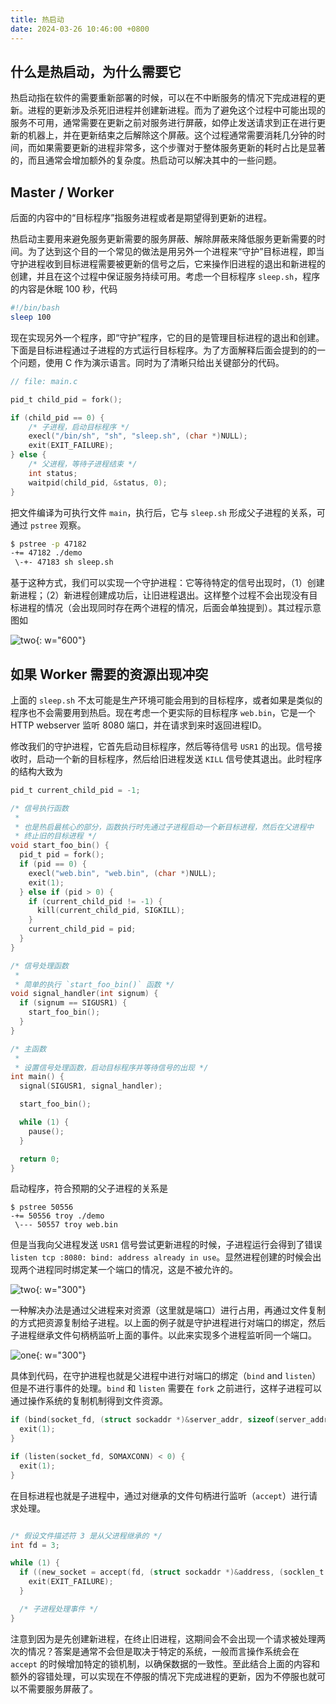 ```yaml
---
title: 热启动
date: 2024-03-26 10:46:00 +0800
---
```


## 什么是热启动，为什么需要它

热启动指在软件的需要重新部署的时候，可以在不中断服务的情况下完成进程的更新。进程的更新涉及杀死旧进程并创建新进程。而为了避免这个过程中可能出现的服务不可用，通常需要在更新之前对服务进行屏蔽，如停止发送请求到正在进行更新的机器上，并在更新结束之后解除这个屏蔽。这个过程通常需要消耗几分钟的时间，而如果需要更新的进程非常多，这个步骤对于整体服务更新的耗时占比是显著的，而且通常会增加额外的复杂度。热启动可以解决其中的一些问题。

## Master / Worker

后面的内容中的“目标程序”指服务进程或者是期望得到更新的进程。

热启动主要用来避免服务更新需要的服务屏蔽、解除屏蔽来降低服务更新需要的时间。为了达到这个目的一个常见的做法是用另外一个进程来“守护”目标进程，即当守护进程收到目标进程需要被更新的信号之后，它来操作旧进程的退出和新进程的创建，并且在这个过程中保证服务持续可用。考虑一个目标程序 `sleep.sh`，程序的内容是休眠 100 秒，代码

```sh
#!/bin/bash
sleep 100
```

现在实现另外一个程序，即“守护”程序，它的目的是管理目标进程的退出和创建。下面是目标进程通过子进程的方式运行目标程序。为了方面解释后面会提到的的一个问题，使用 C 作为演示语言。同时为了清晰只给出关键部分的代码。

```c
// file: main.c

pid_t child_pid = fork();

if (child_pid == 0) {
	/* 子进程，启动目标程序 */
	execl("/bin/sh", "sh", "sleep.sh", (char *)NULL);
	exit(EXIT_FAILURE);
} else {
	/* 父进程，等待子进程结束 */
	int status;
	waitpid(child_pid, &status, 0);
}
```

把文件编译为可执行文件 `main`，执行后，它与 `sleep.sh` 形成父子进程的关系，可通过 `pstree` 观察。

```bash
$ pstree -p 47182
-+= 47182 ./demo
 \-+- 47183 sh sleep.sh
```

基于这种方式，我们可以实现一个守护进程：它等待特定的信号出现时，（1）创建新进程；（2）新进程创建成功后，让旧进程退出。这样整个过程不会出现没有目标进程的情况（会出现同时存在两个进程的情况，后面会单独提到）。其过程示意图如

![two](20231222190102.png){: w="600"}

## 如果 Worker 需要的资源出现冲突

上面的 `sleep.sh` 不太可能是生产环境可能会用到的目标程序，或者如果是类似的程序也不会需要用到热启。现在考虑一个更实际的目标程序 `web.bin`，它是一个 HTTP webserver 监听 8080 端口，并在请求到来时返回进程ID。

修改我们的守护进程，它首先启动目标程序，然后等待信号 `USR1` 的出现。信号接收时，启动一个新的目标程序，然后给旧进程发送 `KILL` 信号使其退出。此时程序的结构大致为

```c
pid_t current_child_pid = -1;

/* 信号执行函数
 *
 * 也是热启最核心的部分，函数执行时先通过子进程启动一个新目标进程，然后在父进程中
 * 终止旧的目标进程 */
void start_foo_bin() {
  pid_t pid = fork();
  if (pid == 0) {
    execl("web.bin", "web.bin", (char *)NULL);
    exit(1);
  } else if (pid > 0) {
    if (current_child_pid != -1) {
      kill(current_child_pid, SIGKILL);
    }
    current_child_pid = pid;
  }
}

/* 信号处理函数
 *
 * 简单的执行 `start_foo_bin()` 函数 */
void signal_handler(int signum) {
  if (signum == SIGUSR1) {
    start_foo_bin();
  }
}

/* 主函数
 *
 * 设置信号处理函数，启动目标程序并等待信号的出现 */
int main() {
  signal(SIGUSR1, signal_handler);

  start_foo_bin();

  while (1) {
    pause();
  }

  return 0;
}
```

启动程序，符合预期的父子进程的关系是

```
$ pstree 50556
-+= 50556 troy ./demo
 \--- 50557 troy web.bin
```

但是当我向父进程发送 `USR1` 信号尝试更新进程的时候，子进程运行会得到了错误 `listen tcp :8080: bind: address already in use`。显然进程创建的时候会出现两个进程同时绑定某一个端口的情况，这是不被允许的。

![two](20231225130420.png){: w="300"}

一种解决办法是通过父进程来对资源（这里就是端口）进行占用，再通过文件复制的方式把资源复制给子进程。以上面的例子就是守护进程进行对端口的绑定，然后子进程继承文件句柄柄监听上面的事件。以此来实现多个进程监听同一个端口。

![one](20231225143135.png){: w="300"}

具体到代码，在守护进程也就是父进程中进行对端口的绑定（`bind` and `listen`）但是不进行事件的处理。`bind` 和 `listen` 需要在 `fork` 之前进行，这样子进程可以通过操作系统的复制机制得到文件资源。

```c
if (bind(socket_fd, (struct sockaddr *)&server_addr, sizeof(server_addr)) < 0) {
  exit(1);
}

if (listen(socket_fd, SOMAXCONN) < 0) {
  exit(1);
}
```

在目标进程也就是子进程中，通过对继承的文件句柄进行监听（`accept`）进行请求处理。

```c

/* 假设文件描述符 3 是从父进程继承的 */
int fd = 3; 

while (1) {
  if ((new_socket = accept(fd, (struct sockaddr *)&address, (socklen_t *)&addrlen)) < 0) {
	exit(EXIT_FAILURE);
  }

  /* 子进程处理事件 */
}
```

注意到因为是先创建新进程，在终止旧进程，这期间会不会出现一个请求被处理两次的情况？答案是通常不会但是取决于特定的系统，一般而言操作系统会在 `accept` 的时候增加特定的锁机制，以确保数据的一致性。至此结合上面的内容和额外的容错处理，可以实现在不停服的情况下完成进程的更新，因为不停服也就可以不需要服务屏蔽了。

<script src="https://giscus.app/client.js"
        data-repo="oatmi/oatmi.github.io"
        data-repo-id="R_kgDOMAo2mA"
        data-category="Announcements"
        data-category-id="DIC_kwDOMAo2mM4CfnPi"
        data-mapping="og:title"
        data-strict="0"
        data-reactions-enabled="1"
        data-emit-metadata="0"
        data-input-position="bottom"
        data-theme="preferred_color_scheme"
        data-lang="zh-CN"
        crossorigin="anonymous"
        async>
</script>
